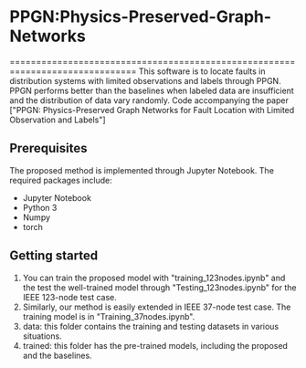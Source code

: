 # PPGN:Physics-Preserved-Graph-Networks  
============================================================================== 
This software is to locate faults in distribution systems with limited observations and labels through PPGN. PPGN performs better than the baselines when labeled data are insufficient and the distribution of data vary randomly.   Code accompanying the paper ["PPGN: Physics-Preserved Graph Networks for Fault Location with Limited Observation and Labels"] 

## Prerequisites
The proposed method is implemented through Jupyter Notebook. The required packages include:
- Jupyter Notebook
- Python 3
- Numpy
- torch

## Getting started
1) You can train the proposed model with "training_123nodes.ipynb" and the test the well-trained model through "Testing_123nodes.ipynb" for the IEEE 123-node test case. 
2) Similarly, our method is easily extended in IEEE 37-node test case. The training model is in "Training_37nodes.ipynb".
3) data: this folder contains the training and testing datasets in various situations. 
4) trained: this folder has the pre-trained models, including the proposed and the baselines. 
 
 

 
 
